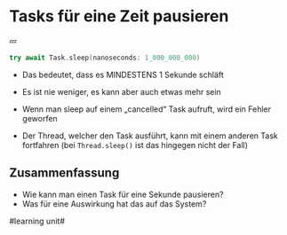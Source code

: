 # Tasks für eine Zeit pausieren
💤

```swift
try await Task.sleep(nanoseconds: 1_000_000_000)
```

- Das bedeutet, dass es MINDESTENS 1 Sekunde schläft
- Es ist nie weniger, es kann aber auch etwas mehr sein

- Wenn man sleep auf einem „cancelled“ Task aufruft, wird ein Fehler geworfen
- Der Thread, welcher den Task ausführt, kann mit einem anderen Task fortfahren (bei `Thread.sleep()` ist das hingegen nicht der Fall)

## Zusammenfassung
- Wie kann man einen Task für eine Sekunde pausieren?
- Was für eine Auswirkung hat das auf das System? 

#learning unit#